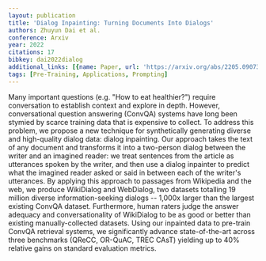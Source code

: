 ```yaml
---
layout: publication
title: 'Dialog Inpainting: Turning Documents Into Dialogs'
authors: Zhuyun Dai et al.
conference: Arxiv
year: 2022
citations: 17
bibkey: dai2022dialog
additional_links: [{name: Paper, url: 'https://arxiv.org/abs/2205.09073'}]
tags: [Pre-Training, Applications, Prompting]
---
```

Many important questions (e.g. "How to eat healthier?") require conversation
to establish context and explore in depth. However, conversational question
answering (ConvQA) systems have long been stymied by scarce training data that
is expensive to collect. To address this problem, we propose a new technique
for synthetically generating diverse and high-quality dialog data: dialog
inpainting. Our approach takes the text of any document and transforms it into
a two-person dialog between the writer and an imagined reader: we treat
sentences from the article as utterances spoken by the writer, and then use a
dialog inpainter to predict what the imagined reader asked or said in between
each of the writer's utterances. By applying this approach to passages from
Wikipedia and the web, we produce WikiDialog and WebDialog, two datasets
totalling 19 million diverse information-seeking dialogs -- 1,000x larger than
the largest existing ConvQA dataset. Furthermore, human raters judge the answer
adequacy and conversationality of WikiDialog to be as good or better than
existing manually-collected datasets. Using our inpainted data to pre-train
ConvQA retrieval systems, we significantly advance state-of-the-art across
three benchmarks (QReCC, OR-QuAC, TREC CAsT) yielding up to 40% relative gains
on standard evaluation metrics.